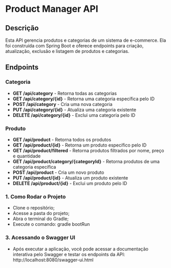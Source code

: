# Product Manager API

## Descrição
Esta API gerencia produtos e categorias de um sistema de e-commerce. Ela foi construída com Spring Boot e oferece endpoints para criação, atualização, exclusão e listagem de produtos e categorias.

## Endpoints
### Categoria
- **GET /api/category** - Retorna todas as categorias
- **GET /api/category/{id}** - Retorna uma categoria específica pelo ID
- **POST /api/category** - Cria uma nova categoria
- **PUT /api/category/{id}** - Atualiza uma categoria existente
- **DELETE /api/category/{id}** - Exclui uma categoria pelo ID
### Produto
- **GET /api/product** - Retorna todos os produtos
- **GET /api/product/{id}** - Retorna um produto específico pelo ID
- **GET /api/product/filtered** - Retorna produtos filtrados por nome, preço e quantidade
- **GET /api/product/category/{categoryId}** - Retorna produtos de uma categoria específica
- **POST /api/product** - Cria um novo produto
- **PUT /api/product/{id}** - Atualiza um produto existente
- **DELETE /api/product/{id}** - Exclui um produto pelo ID


### 1. Como Rodar o Projeto
- Clone o repositório;
- Acesse a pasta do projeto;
- Abra o terminal do Gradle;
- Execute o comando: gradle bootRun

### 3. Acessando o Swagger UI
- Após executar a aplicação, você pode acessar a documentação interativa pelo Swagger e testar os endpoints da API:
	http://localhost:8080/swagger-ui.html
